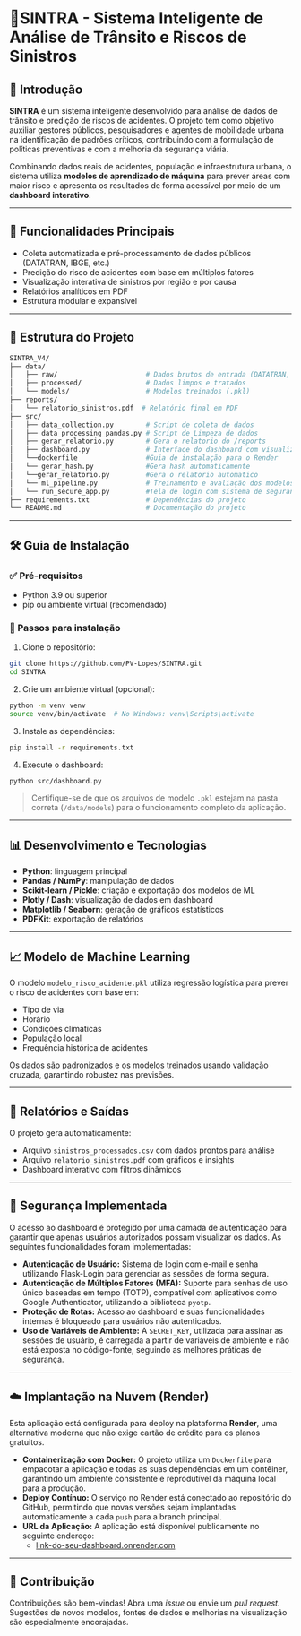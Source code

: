 # 🚦SINTRA - Sistema Inteligente de Análise de Trânsito e Riscos de Sinistros

## 📌 Introdução

**SINTRA** é um sistema inteligente desenvolvido para análise de dados de trânsito e predição de riscos de acidentes. O projeto tem como objetivo auxiliar gestores públicos, pesquisadores e agentes de mobilidade urbana na identificação de padrões críticos, contribuindo com a formulação de políticas preventivas e com a melhoria da segurança viária.

Combinando dados reais de acidentes, população e infraestrutura urbana, o sistema utiliza **modelos de aprendizado de máquina** para prever áreas com maior risco e apresenta os resultados de forma acessível por meio de um **dashboard interativo**.

---

## 🚀 Funcionalidades Principais

* Coleta automatizada e pré-processamento de dados públicos (DATATRAN, IBGE, etc.)
* Predição do risco de acidentes com base em múltiplos fatores
* Visualização interativa de sinistros por região e por causa
* Relatórios analíticos em PDF
* Estrutura modular e expansível

---

## 📁 Estrutura do Projeto

```bash
SINTRA_V4/
├── data/
│   ├── raw/                      # Dados brutos de entrada (DATATRAN, IBGE, etc.)
│   ├── processed/                # Dados limpos e tratados
│   └── models/                   # Modelos treinados (.pkl)
├── reports/
│   └── relatorio_sinistros.pdf  # Relatório final em PDF
├── src/
│   ├── data_collection.py        # Script de coleta de dados
│   ├── data_processing_pandas.py # Script de Limpeza de dados
│   ├── gerar_relatorio.py        # Gera o relatorio do /reports
│   ├── dashboard.py              # Interface do dashboard com visualizações
│   └──dockerfile                 #Guia de instalação para o Render
│   └── gerar_hash.py             #Gera hash automaticamente
│   └──gerar_relatorio.py         #Gera o relatorio automatico
│   └── ml_pipeline.py            # Treinamento e avaliação dos modelos (Em fase de teste)
│   └── run_secure_app.py         #Tela de login com sistema de segurança
├── requirements.txt              # Dependências do projeto
└── README.md                     # Documentação do projeto
```

---

## 🛠️ Guia de Instalação

### ✅ Pré-requisitos

* Python 3.9 ou superior
* pip ou ambiente virtual (recomendado)

### 🔧 Passos para instalação

1. Clone o repositório:

```bash
git clone https://github.com/PV-Lopes/SINTRA.git
cd SINTRA
```

2. Crie um ambiente virtual (opcional):

```bash
python -m venv venv
source venv/bin/activate  # No Windows: venv\Scripts\activate
```

3. Instale as dependências:

```bash
pip install -r requirements.txt
```

4. Execute o dashboard:

```bash
python src/dashboard.py
```

> Certifique-se de que os arquivos de modelo `.pkl` estejam na pasta correta (`/data/models`) para o funcionamento completo da aplicação.

---

## 📊 Desenvolvimento e Tecnologias

* **Python**: linguagem principal
* **Pandas / NumPy**: manipulação de dados
* **Scikit-learn / Pickle**: criação e exportação dos modelos de ML
* **Plotly / Dash**: visualização de dados em dashboard
* **Matplotlib / Seaborn**: geração de gráficos estatísticos
* **PDFKit**: exportação de relatórios

---

## 📈 Modelo de Machine Learning

O modelo `modelo_risco_acidente.pkl` utiliza regressão logística para prever o risco de acidentes com base em:

* Tipo de via
* Horário
* Condições climáticas
* População local
* Frequência histórica de acidentes

Os dados são padronizados e os modelos treinados usando validação cruzada, garantindo robustez nas previsões.

---

## 📃 Relatórios e Saídas

O projeto gera automaticamente:

* Arquivo `sinistros_processados.csv` com dados prontos para análise
* Arquivo `relatorio_sinistros.pdf` com gráficos e insights
* Dashboard interativo com filtros dinâmicos

---

## 🔐 **Segurança Implementada**

O acesso ao dashboard é protegido por uma camada de autenticação para garantir que apenas usuários autorizados possam visualizar os dados. As seguintes funcionalidades foram implementadas:
* **Autenticação de Usuário:** Sistema de login com e-mail e senha utilizando Flask-Login para gerenciar as sessões de forma segura.
* **Autenticação de Múltiplos Fatores (MFA):** Suporte para senhas de uso único baseadas em tempo (TOTP), compatível com aplicativos como Google Authenticator, utilizando a biblioteca `pyotp`.
* **Proteção de Rotas:** Acesso ao dashboard e suas funcionalidades internas é bloqueado para usuários não autenticados.
* **Uso de Variáveis de Ambiente:** A `SECRET_KEY`, utilizada para assinar as sessões de usuário, é carregada a partir de variáveis de ambiente e não está exposta no código-fonte, seguindo as melhores práticas de segurança.

---

## ☁️ **Implantação na Nuvem (Render)**

Esta aplicação está configurada para deploy na plataforma **Render**, uma alternativa moderna que não exige cartão de crédito para os planos gratuitos.
* **Containerização com Docker:** O projeto utiliza um `Dockerfile` para empacotar a aplicação e todas as suas dependências em um contêiner, garantindo um ambiente consistente e reprodutível da máquina local para a produção.
* **Deploy Contínuo:** O serviço no Render está conectado ao repositório do GitHub, permitindo que novas versões sejam implantadas automaticamente a cada `push` para a branch principal.
* **URL da Aplicação:** A aplicação está disponível publicamente no seguinte endereço:
    * [link-do-seu-dashboard.onrender.com](https://link-do-seu-dashboard.onrender.com)

---

## 📌 Contribuição

Contribuições são bem-vindas! Abra uma *issue* ou envie um *pull request*. Sugestões de novos modelos, fontes de dados e melhorias na visualização são especialmente encorajadas.

